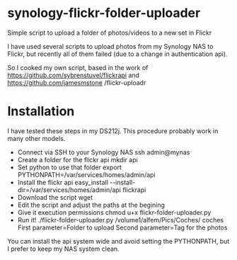 # synology-flickr-folder-uploader
Simple script to upload a folder of photos/videos to a new set in Flickr

I have used several scripts to upload photos from my Synology NAS to Flickr, but recently all of them failed (due to a change in authentication api).


So I cooked my own script, based in the work of  https://github.com/sybrenstuvel/flickrapi and https://github.com/jamesmstone
/flickr-uploadr

# Installation 

I have tested these steps in my DS212j. This procedure probably work in many other models.

* Connect via SSH to your Synology NAS
  ssh admin@mynas
* Create a folder for the flickr api
  mkdir api
* Set python to use that folder
  export PYTHONPATH=/var/services/homes/admin/api
* Install the flickr api
  easy_install  --install-dir=/var/services/homes/admin/api flickrapi
* Download the script
  wget
* Edit the script and adjust the paths at the begining
* Give it execution permissions
  chmod u+x flickr-folder-uploader.py
* Run it!
  ./flickr-folder-uploader.py /volume1/alfem/Pics/Coches/ coches
  First parameter=Folder to upload
  Second parameter=Tag for the photos 
  
You can install the api system wide and avoid setting the PYTHONPATH, but I prefer to keep my NAS system clean.

